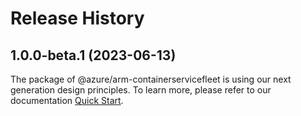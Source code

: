 # Release History
    
## 1.0.0-beta.1 (2023-06-13)

The package of @azure/arm-containerservicefleet is using our next generation design principles. To learn more, please refer to our documentation [Quick Start](https://aka.ms/js-track2-quickstart).
